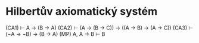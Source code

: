 # Hilbertův axiomatický systém

(CA1) ⊢ A → (B → A)
(CA2) ⊢ (A → (B → C)) → ((A → B) → (A → C))
(CA3) ⊢ (¬A → ¬B) → (B → A)
(MP)  A, A → B ⊢ B